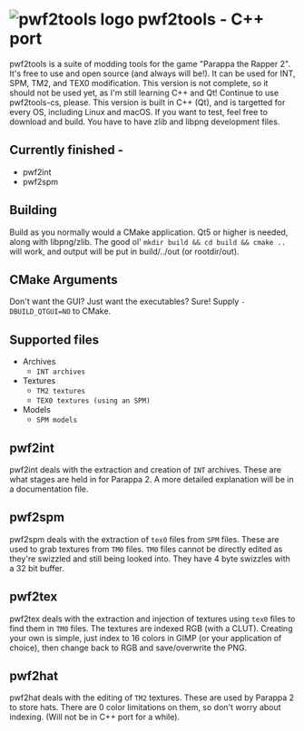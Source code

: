 # ![pwf2tools logo](https://github.com/pahaze/pwf2tools-cpp/blob/master/img/pwf2tools-x64.png?raw=true) pwf2tools - C++ port

 pwf2tools is a suite of modding tools for the game "Parappa the Rapper 2". It's free to use and open source (and always will be!). It can be used for INT, SPM, TM2, and TEX0 modification. This version is not complete, so it should not be used yet, as I'm still learning C++ and Qt! Continue to use pwf2tools-cs, please. This version is built in C++ (Qt), and is targetted for every OS, including Linux and macOS. If you want to test, feel free to download and build. You have to have zlib and libpng development files. 

## Currently finished -

  * pwf2int
  * pwf2spm

## Building

Build as you normally would a CMake application. Qt5 or higher is needed, along with libpng/zlib. The good ol' `mkdir build && cd build && cmake ..` will work, and output will be put in build/../out (or rootdir/out).

## CMake Arguments

Don't want the GUI? Just want the executables? Sure! Supply `-DBUILD_QTGUI=NO` to CMake.

## Supported files
  * Archives
    - `INT archives`
  * Textures
    - `TM2 textures`
    - `TEX0 textures (using an SPM)`
  * Models
    - `SPM models`

## pwf2int

pwf2int deals with the extraction and creation of `INT` archives. These are what stages are held in for Parappa 2. A more detailed explanation will be in a documentation file.

## pwf2spm

pwf2spm deals with the extraction of `tex0` files from `SPM` files. These are used to grab textures from `TM0` files. `TM0` files cannot be directly edited as they're swizzled and still being looked into. They have 4 byte swizzles with a 32 bit buffer.

## pwf2tex

pwf2tex deals with the extraction and injection of textures using `tex0` files to find them in `TM0` files. The textures are indexed RGB (with a CLUT). Creating your own is simple, just index to 16 colors in GIMP (or your application of choice), then change back to RGB and save/overwrite the PNG.

## pwf2hat

pwf2hat deals with the editing of `TM2` textures. These are used by Parappa 2 to store hats. There are 0 color limitations on them, so don't worry about indexing. (Will not be in C++ port for a while).